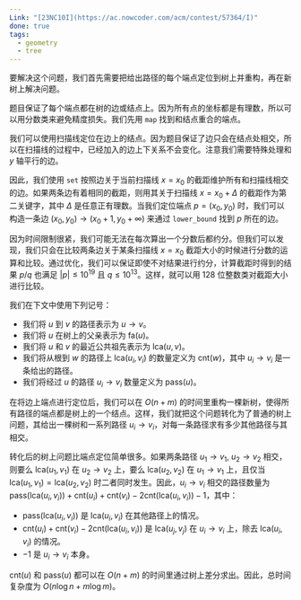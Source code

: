 ```yaml
---
Link: "[23NC10I](https://ac.nowcoder.com/acm/contest/57364/I)"
done: true
tags:
  - geometry
  - tree
---
```


要解决这个问题，我们首先需要把给出路径的每个端点定位到树上并重构，再在新树上解决问题。

题目保证了每个端点都在树的边或结点上。因为所有点的坐标都是有理数，所以可以用分数类来避免精度损失。我们先用 `map` 找到和结点重合的端点。

我们可以使用扫描线定位在边上的结点。因为题目保证了边只会在结点处相交，所以在扫描线的过程中，已经加入的边上下关系不会变化。注意我们需要特殊处理和 $y$ 轴平行的边。

因此，我们使用 `set` 按照边关于当前扫描线 $x=x_0$ 的截距维护所有和扫描线相交的边。如果两条边有着相同的截距，则用其关于扫描线 $x=x_0+\Delta$ 的截距作为第二关键字，其中 $\Delta$ 是任意正有理数。当我们定位端点 $p=(x_0,y_0)$ 时，我们可以构造一条边 $(x_0,y_0)\to(x_0+1,y_0+\infty)$ 来通过 `lower_bound` 找到 $p$ 所在的边。

因为时间限制很紧，我们可能无法在每次算出一个分数后都约分。但我们可以发现，我们只会在比较两条边关于某条扫描线 $x=x_0$ 截距大小的时候进行分数的运算和比较。通过优化，我们可以保证即使不对结果进行约分，计算截距时得到的结果 $p/q$ 也满足 $|p|\le 10^{19}$ 且 $q\le 10^{13}$。这样，就可以用 128 位整数类对截距大小进行比较。

我们在下文中使用下列记号：
- 我们将 $u$ 到 $v$ 的路径表示为 $u\to v$。
- 我们将 $u$ 在树上的父亲表示为 $\text{fa}(u)$。
- 我们将 $u$ 和 $v$ 的最近公共祖先表示为 $\text{lca}(u,v)$。
- 我们将从根到 $w$ 的路径上 $\text{lca}(u_i,v_i)$ 的数量定义为 $\text{cnt}(w)$，其中 $u_i\to v_i$ 是一条给出的路径。
- 我们将经过 $u$ 的路径 $u_i\to v_i$ 数量定义为 $\text{pass}(u)$。

在将边上端点进行定位后，我们可以在 $O(n+m)$ 的时间里重构一棵新树，使得所有路径的端点都是树上的一个结点。这样，我们就把这个问题转化为了普通的树上问题，其给出一棵树和一系列路径 $u_i\to v_i$，对每一条路径求有多少其他路径与其相交。

转化后的树上问题比端点定位简单很多。如果两条路径 $u_1\to v_1$, $u_2\to v_2$ 相交，则要么 $\text{lca}(u_1,v_1)$ 在 $u_2\to v_2$ 上，要么 $\text{lca}(u_2,v_2)$ 在 $u_1\to v_1$ 上，且仅当 $\text{lca}(u_1,v_1)=\text{lca}(u_2,v_2)$ 时二者同时发生。因此，$u_i\to v_i$ 相交的路径数量为 $\text{pass}(\text{lca}(u_i,v_i))+\text{cnt}(u_i)+\text{cnt}(v_i)-2\text{cnt}(\text{lca}(u_i,v_i))-1$，其中：
- $\text{pass}(\text{lca}(u_i,v_i))$ 是 $\text{lca}(u_i,v_i)$ 在其他路径上的情况。
- $\text{cnt}(u_i)+\text{cnt}(v_i)-2\text{cnt}(\text{lca}(u_i,v_i))$ 是 $\text{lca}(u_j,v_j)$ 在 $u_i\to v_i$ 上，除去 $\text{lca}(u_i,v_i)$ 的情况。
- $-1$ 是 $u_i\to v_i$ 本身。

$\text{cnt}(u)$ 和 $\text{pass}(u)$ 都可以在 $O(n+m)$ 的时间里通过树上差分求出。因此，总时间复杂度为 $O(n\log n+m\log m)$。
